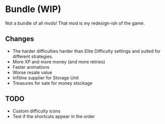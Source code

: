 # Bundle (WIP)

Not a bundle of all mods! That mod is my redesign-ish of the game.

## Changes

- The harder difficulties harder than Elite Difficulty settings and suited for different strategies.
- More XP and more money (and more retries)
- Faster animations
- Worse resale value
- Infitine supplier for Storage Unit
- Treasures for sale for money stockage

## TODO

- Custom difficulty icons
- Test if the shortcuts appear in the order